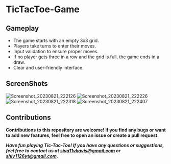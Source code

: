 # TicTacToe-Game

## Gameplay
- The game starts with an empty 3x3 grid.
- Players take turns to enter their moves.
- Input validation to ensure proper moves.
- If no player gets three in a row and the grid is full, the game ends in a draw.
- Clear and user-friendly interface.

## ScreenShots
![Screenshot_20230821_222126](https://github.com/Shivu1126/Android-TicTacToe-Game/assets/99593409/6fff24b8-5bd2-4eff-b302-d175a19d017f)
![Screenshot_20230821_222226](https://github.com/Shivu1126/Android-TicTacToe-Game/assets/99593409/80175dd9-f6ce-4b82-9586-3500e621d475)
![Screenshot_20230821_222318](https://github.com/Shivu1126/Android-TicTacToe-Game/assets/99593409/094133f5-b271-4e24-87dd-f02c559179a8)
![Screenshot_20230821_222407](https://github.com/Shivu1126/Android-TicTacToe-Game/assets/99593409/54124824-9b3b-44a4-8216-3af6ee82e1da)
## Contributions
**Contributions to this repository are welcome! If you find any bugs or want to add new features, feel free to open an issue or create a pull request.**

***Have fun playing Tic-Tac-Toe! If you have any questions or suggestions, feel free to contact us at siva11vkavis@gmail.com or shiv1126yt@gmail.com.***
